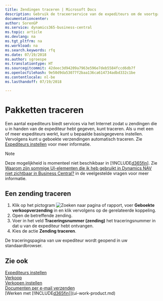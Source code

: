 ```yaml
---
title: Zendingen traceren | Microsoft Docs
description: Gebruik de traceerservice van de expediteurs om de voortgang van een zending te bekijken.
documentationcenter: 
author: SorenGP
ms.service: dynamics365-business-central
ms.topic: article
ms.devlang: na
ms.tgt_pltfrm: na
ms.workload: na
ms.search.keywords: rfq
ms.date: 07/19/2018
ms.author: sgroespe
ms.translationtype: HT
ms.sourcegitcommit: 42deec3d94209a7963e596e7deb5584fccd6db7f
ms.openlocfilehash: 9e50d9da53077f2baa136ca614734adbd332c1be
ms.contentlocale: nl-be
ms.lasthandoff: 07/19/2018

---
```

# <a name="track-packages"></a>Pakketten traceren
Een aantal expediteurs biedt services via het Internet zodat u zendingen die u in handen van de expediteur hebt gegeven, kunt traceren. Als u met een of meer expediteurs werkt, kunt u bepaalde basisgegevens instellen. Vervolgens kunt u geboekte verzendingen automatisch traceren. Zie [Expediteurs instellen](sales-how-to-set-up-shipping-agents.md) voor meer informatie.  

> [!NOTE]
> Deze mogelijkheid is momenteel niet beschikbaar in [!INCLUDE[d365fin](includes/d365fin_md.md)]. Zie [Waarom zijn sommige UI-elementen die ik heb gebruikt in Dynamics NAV niet zichtbaar in Business Central?](https://docs.microsoft.com/en-us/dynamics365/business-central/across-faq#why-are-some-ui-elements-that-i-used-in-dynamics-nav-not-visible-in-) in de veelgestelde vragen voor meer informatie.

## <a name="to-track-a-package"></a>Een zending traceren
1. Klik op het pictogram ![Zoeken naar pagina of rapport](media/ui-search/search_small.png "pictogram Zoeken naar pagina of rapport"), voer **Geboekte verkoopverzending** in en klik vervolgens op de gerelateerde koppeling.
2. Open de betreffende zending.
3. Voer in het veld **Traceringsnummer (zending)** het traceringsnummer in dat u van de expediteur hebt ontvangen.
4. Kies de actie **Zending traceren**.

De traceringspagina van uw expediteur wordt geopend in uw standaardbrowser.

## <a name="see-also"></a>Zie ook
[Expediteurs instellen](sales-how-to-set-up-shipping-agents.md)  
[Verkoop](sales-manage-sales.md)  
[Verkopen instellen](sales-setup-sales.md)  
[Documenten per e-mail verzenden](ui-how-send-documents-email.md)  
[Werken met [!INCLUDE[d365fin](includes/d365fin_md.md)]](ui-work-product.md)

